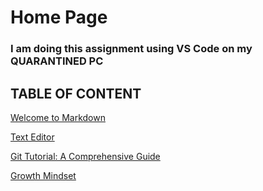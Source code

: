# Home Page

### I am doing this assignment using __VS Code__ on my QUARANTINED PC 


## __TABLE OF CONTENT__

[Welcome to Markdown](https://ahmadkheder.github.io/learningRepo/index)

[Text Editor](https://ahmadkheder.github.io/learningRepo/Read02)

[Git Tutorial: A Comprehensive Guide](https://ahmadkheder.github.io/learningRepo/Read03)

[Growth Mindset](https://ahmadkheder.github.io/learningRepo/LearningMarkdown)